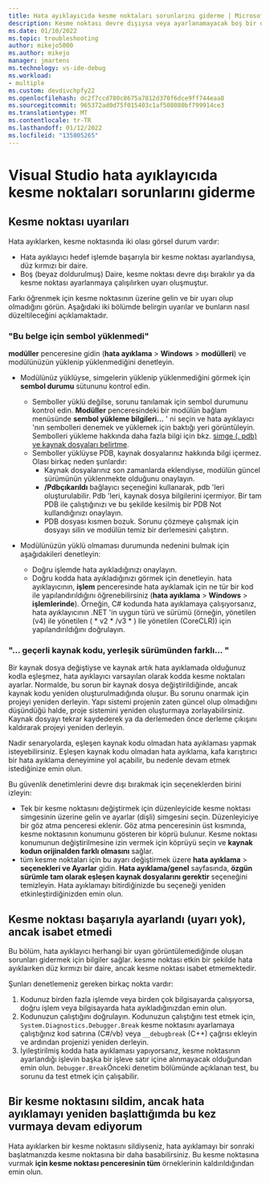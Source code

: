 ```yaml
---
title: Hata ayıklayıcıda kesme noktaları sorunlarını giderme | Microsoft Docs
description: Kesme noktası devre dışıysa veya ayarlanamayacak boş bir daire olarak görüntülenir. Kesme noktaları ayarlanırken oluşabilecek sorunlar hakkında buraya bakın.
ms.date: 01/10/2022
ms.topic: troubleshooting
author: mikejo5000
ms.author: mikejo
manager: jmartens
ms.technology: vs-ide-debug
ms.workload:
- multiple
ms.custom: devdivchpfy22
ms.openlocfilehash: dc2f7ccd780c8675a7812d370f6dce9ff744eaa8
ms.sourcegitcommit: 965372ad0d75f015403c1af508080bf799914ce3
ms.translationtype: MT
ms.contentlocale: tr-TR
ms.lasthandoff: 01/12/2022
ms.locfileid: "135805265"
---
```

# <a name="troubleshoot-breakpoints-in-the-visual-studio-debugger"></a>Visual Studio hata ayıklayıcıda kesme noktaları sorunlarını giderme

## <a name="breakpoint-warnings"></a>Kesme noktası uyarıları

Hata ayıklarken, kesme noktasında iki olası görsel durum vardır:

* Hata ayıklayıcı hedef işlemde başarıyla bir kesme noktası ayarlandıysa, düz kırmızı bir daire.
* Boş (beyaz doldurulmuş) Daire, kesme noktası devre dışı bırakılır ya da kesme noktası ayarlanmaya çalışılırken uyarı oluşmuştur.

Farkı öğrenmek için kesme noktasının üzerine gelin ve bir uyarı olup olmadığını görün. Aşağıdaki iki bölümde belirgin uyarılar ve bunların nasıl düzeltileceğini açıklamaktadır.

### <a name="no-symbols-have-been-loaded-for-this-document"></a>"Bu belge için sembol yüklenmedi"

**modüller** penceresine gidin (**hata ayıklama**  >  **Windows**  >  **modülleri**) ve modülünüzün yüklenip yüklenmediğini denetleyin.

* Modülünüz yüklüyse, simgelerin yüklenip yüklenmediğini görmek için **sembol durumu** sütununu kontrol edin.
  * Semboller yüklü değilse, sorunu tanılamak için sembol durumunu kontrol edin. **Modüller** penceresindeki bir modülün bağlam menüsünde **sembol yükleme bilgileri...** ' ni seçin ve hata ayıklayıcı 'nın sembolleri denemek ve yüklemek için baktığı yeri görüntüleyin. Sembolleri yükleme hakkında daha fazla bilgi için bkz. [simge (. pdb) ve kaynak dosyaları belirtme](../debugger/specify-symbol-dot-pdb-and-source-files-in-the-visual-studio-debugger.md).
  * Semboller yüklüyse PDB, kaynak dosyalarınız hakkında bilgi içermez. Olası birkaç neden şunlardır:
    * Kaynak dosyalarınız son zamanlarda eklendiyse, modülün güncel sürümünün yüklenmekte olduğunu onaylayın.
    * **/Pdbçıkarıldı** bağlayıcı seçeneğini kullanarak, pdb 'leri oluşturulabilir. Pdb 'leri, kaynak dosya bilgilerini içermiyor. Bir tam PDB ile çalıştığınızı ve bu şekilde kesilmiş bir PDB Not kullandığınızı onaylayın.
    * PDB dosyası kısmen bozuk. Sorunu çözmeye çalışmak için dosyayı silin ve modülün temiz bir derlemesini çalıştırın.

* Modülünüzün yüklü olmaması durumunda nedenini bulmak için aşağıdakileri denetleyin:
  * Doğru işlemde hata ayıkladığınızı onaylayın.
  * Doğru kodda hata ayıkladığınızı görmek için denetleyin. hata ayıklayıcının, **işlem** penceresinde hata ayıklamak için ne tür bir kod ile yapılandırıldığını öğrenebilirsiniz (**hata ayıklama**  >  **Windows**  >  **işlemlerinde**). Örneğin, C# kodunda hata ayıklamaya çalışıyorsanız, hata ayıklayıcının .NET 'in uygun türü ve sürümü (örneğin, yönetilen (v4) ile yönetilen ( \* v2 \* /v3 \* ) Ile yönetilen (CoreCLR)) için yapılandırıldığını doğrulayın.

### <a name="-the-current-source-code-is-different-from-the-version-built-into"></a>"… geçerli kaynak kodu, yerleşik sürümünden farklı... "

Bir kaynak dosya değiştiyse ve kaynak artık hata ayıklamada olduğunuz kodla eşleşmez, hata ayıklayıcı varsayılan olarak kodda kesme noktaları ayarlar. Normalde, bu sorun bir kaynak dosya değiştirildiğinde, ancak kaynak kodu yeniden oluşturulmadığında oluşur. Bu sorunu onarmak için projeyi yeniden derleyin. Yapı sistemi projenin zaten güncel olup olmadığını düşündüğü halde, proje sistemini yeniden oluşturmaya zorlayabilirsiniz. Kaynak dosyayı tekrar kaydederek ya da derlemeden önce derleme çıkışını kaldırarak projeyi yeniden derleyin.

Nadir senaryolarda, eşleşen kaynak kodu olmadan hata ayıklaması yapmak isteyebilirsiniz. Eşleşen kaynak kodu olmadan hata ayıklama, kafa karıştırıcı bir hata ayıklama deneyimine yol açabilir, bu nedenle devam etmek istediğinize emin olun.

Bu güvenlik denetimlerini devre dışı bırakmak için seçeneklerden birini izleyin:

* Tek bir kesme noktasını değiştirmek için düzenleyicide kesme noktası simgesinin üzerine gelin ve ayarlar (dişli) simgesini seçin. Düzenleyiciye bir göz atma penceresi eklenir. Göz atma penceresinin üst kısmında, kesme noktasının konumunu gösteren bir köprü bulunur. Kesme noktası konumunun değiştirilmesine izin vermek için köprüyü seçin ve **kaynak kodun orijinalden farklı olmasını** sağlar.
* tüm kesme noktaları için bu ayarı değiştirmek üzere **hata ayıklama**  >  **seçenekleri ve Ayarlar** gidin. **Hata ayıklama/genel** sayfasında, **özgün sürümle tam olarak eşleşen kaynak dosyalarını gerektir** seçeneğini temizleyin. Hata ayıklamayı bitirdiğinizde bu seçeneği yeniden etkinleştirdiğinizden emin olun.

## <a name="the-breakpoint-was-successfully-set-no-warning-but-didnt-hit"></a>Kesme noktası başarıyla ayarlandı (uyarı yok), ancak isabet etmedi

Bu bölüm, hata ayıklayıcı herhangi bir uyarı görüntülemediğinde oluşan sorunları gidermek için bilgiler sağlar. kesme noktası etkin bir şekilde hata ayıklaırken düz kırmızı bir daire, ancak kesme noktası isabet etmemektedir.

Şunları denetlemeniz gereken birkaç nokta vardır:

1. Kodunuz birden fazla işlemde veya birden çok bilgisayarda çalışıyorsa, doğru işlem veya bilgisayarda hata ayıkladığınızdan emin olun.
2. Kodunuzun çalıştığını doğrulayın. Kodunuzun çalıştığını test etmek için, `System.Diagnostics.Debugger.Break` kesme noktasını ayarlamaya çalıştığınız kod satırına (C#/vb) veya `__debugbreak` (C++) çağrısı ekleyin ve ardından projenizi yeniden derleyin.
3. İyileştirilmiş kodda hata ayıklaması yapıyorsanız, kesme noktasının ayarlandığı işlevin başka bir işleve satır içine alınmayacak olduğundan emin olun. `Debugger.Break`Önceki denetim bölümünde açıklanan test, bu sorunu da test etmek için çalışabilir.

## <a name="i-deleted-a-breakpoint-but-i-continue-to-hit-it-when-i-start-debugging-again"></a>Bir kesme noktasını sildim, ancak hata ayıklamayı yeniden başlattığımda bu kez vurmaya devam ediyorum

Hata ayıklarken bir kesme noktasını sildiyseniz, hata ayıklamayı bir sonraki başlatmanızda kesme noktasına bir daha basabilirsiniz. Bu kesme noktasına vurmak **için kesme noktası penceresinin tüm** örneklerinin kaldırıldığından emin olun.
